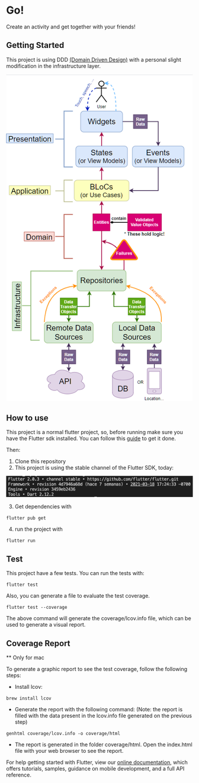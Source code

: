 # Go!

Create an activity and get together with your friends!

## Getting Started

This project is using DDD [(Domain Driven Design)](https://resocoder.com/2020/03/09/flutter-firebase-ddd-course-1-domain-driven-design-principles/) with a personal slight modification in the infrastructure layer.

![DDD](./assets/images/readme/DDD.png)


## How to use

This project is a normal flutter project, so, before running make sure you have the Flutter sdk installed. You can follow this [guide](https://flutter.dev/docs/get-started/install) to get it done.

Then:

1. Clone this repository
2. This project is using the stable channel of the Flutter SDK, today:

![version](./assets/images/readme/flutter_version.png)

3. Get dependencies with 
```
flutter pub get
```
4. run the project with
```
flutter run
```

## Test
This project have a few tests. You can run the tests with:
```
flutter test
```

Also, you can generate a file to evaluate the test coverage. 
```
flutter test --coverage
```
The above command will generate the coverage/lcov.info file, which can be used to generate a visual report.

## Coverage Report
** Only for mac

To generate a graphic report to see the test coverage, follow the following steps:

- Install lcov:
```
brew install lcov
```

- Generate the report with the following command: (Note: the report is filled with the data present in the lcov.info file generated on the previous step)
```
genhtml coverage/lcov.info -o coverage/html
```

- The report is generated in the folder coverage/html. Open the index.html file with your web browser to see the report.


For help getting started with Flutter, view our
[online documentation](https://flutter.dev/docs), which offers tutorials,
samples, guidance on mobile development, and a full API reference.
